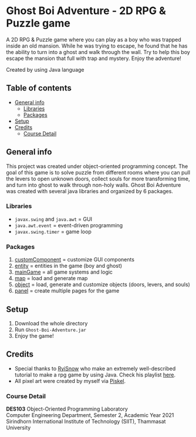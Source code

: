 # Ghost Boi Adventure - 2D RPG & Puzzle game
A 2D RPG & Puzzle game where you can play as a boy who was trapped inside an old mansion. While he was trying to escape, he found that he has the ability to turn into a ghost and walk through the wall. Try to help this boy escape the mansion that full with trap and mystery. Enjoy the adventure!

Created by using Java language

## Table of contents
* [General info](#general-info)
  * [Libraries](#libraries)
  * [Packages](#packages)
* [Setup](#setup)
* [Credits](#setup)
  * [Course Detail](#course-detail)


## General info
This project was created under object-oriented programming concept. The goal of this game is to solve puzzle from different rooms where you can pull the levers to open unknown doors, collect souls for more transforming time, and turn into ghost to walk through non-holy walls. Ghost Boi Adventure was created with several java libraries and organized by 6 packages.

### Libraries
- `javax.swing` and `java.awt` = GUI
- `java.awt.event` = event-driven programming
- `javax.swing.timer` = game loop
	
### Packages
1. [customComponent](./src/customComponent/) = customize GUI components
2. [entity](./src/entity/) = entities in the game (boy and ghost)
3. [mainGame](./src/mainGame/) = all game systems and logic
4. [map](./src/map/) = load and generate map
5. [object](./src/object/) = load, generate and customize objects (doors, levers, and souls)
6. [panel](./src/panel/) = create multiple pages for the game

## Setup
1. Download the whole directory
2. Run `Ghost-Boi-Adventure.jar`
3. Enjoy the game!

## Credits
- Special thanks to [RyiSnow](https://www.youtube.com/c/RyiSnow) who make an extremely well-described tutorial to make a rpg game by using Java. Check his playlist [here](https://www.youtube.com/playlist?list=PL_QPQmz5C6WUF-pOQDsbsKbaBZqXj4qSq).
- All pixel art were created by myself via [Piskel](https://www.piskelapp.com/).

### Course Detail
**DES103** Object-Oriented Programming Laboratory<br />
Computer Engineering Department, Semester 2, Academic Year 2021<br />
Sirindhorn International Institute of Technology (SIIT), Thammasat University<br />
